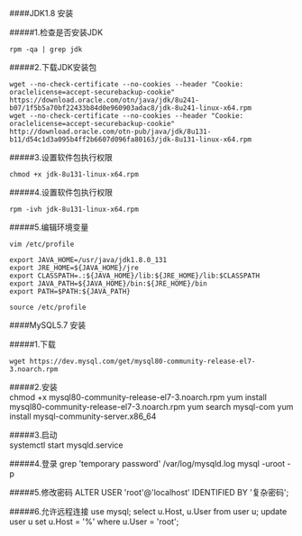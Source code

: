 ####JDK1.8 安装

#####1.检查是否安装JDK
    
    rpm -qa | grep jdk
    

#####2.下载JDK安装包
    
    wget --no-check-certificate --no-cookies --header "Cookie: oraclelicense=accept-securebackup-cookie" https://download.oracle.com/otn/java/jdk/8u241-b07/1f5b5a70bf22433b84d0e960903adac8/jdk-8u241-linux-x64.rpm
    wget --no-check-certificate --no-cookies --header "Cookie: oraclelicense=accept-securebackup-cookie" http://download.oracle.com/otn-pub/java/jdk/8u131-b11/d54c1d3a095b4ff2b6607d096fa80163/jdk-8u131-linux-x64.rpm  

#####3.设置软件包执行权限
    
    chmod +x jdk-8u131-linux-x64.rpm


#####4.设置软件包执行权限
    
    rpm -ivh jdk-8u131-linux-x64.rpm
    
    
#####5.编辑环境变量
    
    vim /etc/profile
    
    export JAVA_HOME=/usr/java/jdk1.8.0_131
    export JRE_HOME=${JAVA_HOME}/jre
    export CLASSPATH=.:${JAVA_HOME}/lib:${JRE_HOME}/lib:$CLASSPATH
    export JAVA_PATH=${JAVA_HOME}/bin:${JRE_HOME}/bin
    export PATH=$PATH:${JAVA_PATH}
    
    source /etc/profile






####MySQL5.7 安装


#####1.下载
    
    wget https://dev.mysql.com/get/mysql80-community-release-el7-3.noarch.rpm
    
#####2.安装  
    chmod +x mysql80-community-release-el7-3.noarch.rpm
    yum install mysql80-community-release-el7-3.noarch.rpm
    yum search mysql-com
    yum install mysql-community-server.x86_64


#####3.启动    
    systemctl start mysqld.service
    
    
#####4.登录
    grep 'temporary password' /var/log/mysqld.log
    mysql -uroot -p
    

#####5.修改密码
        ALTER USER 'root'@'localhost' IDENTIFIED BY '复杂密码';
        
        
#####6.允许远程连接
        use mysql;
        select u.Host, u.User from user u;
        update user u set u.Host = '%' where u.User = 'root';